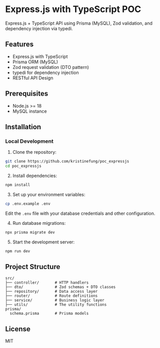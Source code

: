 # Express.js with TypeScript POC

Express.js + TypeScript API using Prisma (MySQL), Zod validation, and dependency injection via typedi.

## Features

- Express.js with TypeScript
- Prisma ORM (MySQL)
- Zod request validation (DTO pattern)
- typedi for dependency injection
- RESTful API Design

## Prerequisites

- Node.js >= 18
- MySQL instance

## Installation

### Local Development

1. Clone the repository:
```bash
git clone https://github.com/kristinefung/poc_expressjs
cd poc_expressjs
```

2. Install dependencies:
```bash
npm install
```

3. Set up your environment variables:
```bash
cp .env.example .env
```
Edit the `.env` file with your database credentials and other configuration.

4. Run database migrations:
```bash
npx prisma migrate dev
```

5. Start the development server:
```bash
npm run dev
```

## Project Structure

```
src/
├── controller/       # HTTP handlers
├── dto/              # Zod schemas + DTO classes
├── repository/       # Data access layer
├── router/           # Route definitions
├── service/          # Business logic layer
├── utils/            # The utility functions
prisma/
  schema.prisma       # Prisma models
```

## License

MIT
